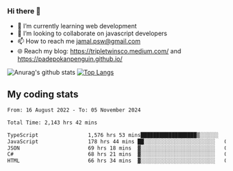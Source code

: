 ### Hi there 👋

<!--
**padepokanpenguin/padepokanpenguin** is a ✨ _special_ ✨ repository because its `README.md` (this file) appears on your GitHub profile.
-->

- 🌱 I’m currently learning  web development
- 👯 I’m looking to collaborate on javascript developers
- 📫 How to reach me jamal.psw@gmail.com
- 🌐 Reach my blog:
   https://tripletwinsco.medium.com/ and
   https://padepokanpenguin.github.io/

![Anurag's github stats](https://github-readme-stats.vercel.app/api?username=padepokanpenguin&count_private=true&disable_animations=false&show_icons=true&theme=default)
[![Top Langs](https://github-readme-stats.vercel.app/api/top-langs/?username=padepokanpenguin&theme=default&layout=compact)](https://github.com/padepokanpenguin)

## My coding stats

<!--START_SECTION:waka-->

```txt
From: 16 August 2022 - To: 05 November 2024

Total Time: 2,143 hrs 42 mins

TypeScript                1,576 hrs 53 mins██████████████████▒░░░░░░   73.56 %
JavaScript                178 hrs 44 mins ██░░░░░░░░░░░░░░░░░░░░░░░   08.34 %
JSON                      69 hrs 18 mins  ▓░░░░░░░░░░░░░░░░░░░░░░░░   03.23 %
C#                        68 hrs 21 mins  ▓░░░░░░░░░░░░░░░░░░░░░░░░   03.19 %
HTML                      66 hrs 34 mins  ▓░░░░░░░░░░░░░░░░░░░░░░░░   03.11 %
```

<!--END_SECTION:waka-->


